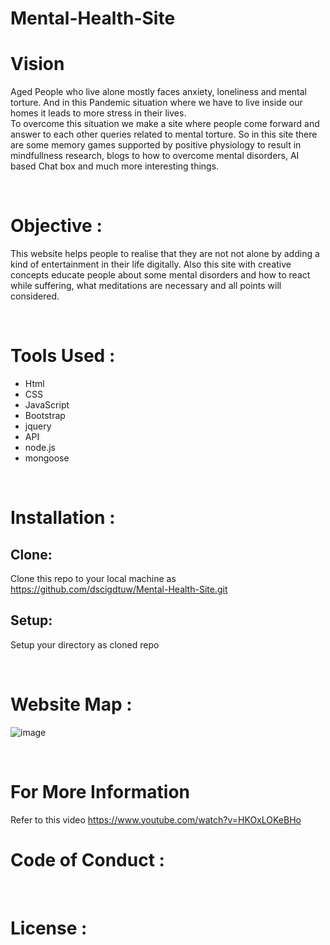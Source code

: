 # Mental-Health-Site


# Vision

Aged People who live alone mostly faces anxiety, loneliness and mental torture. And in this Pandemic situation where we have to live inside our homes it leads to more stress in their lives. <br />
To overcome this situation we make a site where people come forward and answer to each other queries related to mental torture. So in this site there are some memory games supported by positive physiology to result in mindfullness research, blogs to how to overcome mental disorders, AI based Chat box and much more interesting things.

<br />

# Objective :

This website helps people to realise that they are not not alone by adding a kind of entertainment in their life digitally. Also this site with creative concepts educate people about some mental disorders and how to react while suffering, what meditations are necessary and all points will considered.

<br />

# Tools Used :

* Html
* CSS
* JavaScript
* Bootstrap
* jquery
* API
* node.js
* mongoose

<br />

# Installation :

## Clone:
Clone this repo to your local machine as
https://github.com/dscigdtuw/Mental-Health-Site.git

## Setup:
Setup your directory as cloned repo

<br />

# Website Map :

![image](https://user-images.githubusercontent.com/67700414/94935522-cc37cf00-04ea-11eb-863a-7962958fac22.png)


<br />

# For More Information

Refer to this video  https://www.youtube.com/watch?v=HKOxLOKeBHo

#  Code of Conduct :


<br />


# License : 





